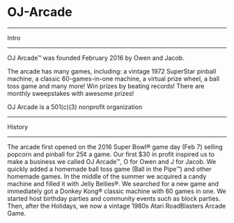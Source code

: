 # OJ-Arcade

***
Intro
***

OJ Arcade™ was founded February 2016 by Owen and Jacob.

The arcade has many games, including: a vintage 1972 SuperStar pinball machine, a classic 60-games-in-one machine, a virtual prize wheel, a ball toss game and many more! Win prizes by beating records!
There are monthly sweepstakes with awesome prizes!

OJ Arcade is a 501(c)(3) nonprofit organization

***
History
***

The arcade first opened on the 2016 Super Bowl® game day (Feb 7) selling popcorn and pinball for 25¢ a game. Our first $30 in profit inspired us to make a business we called OJ Arcade™, O for Owen and J for Jacob. We quickly added a homemade ball toss game (Ball in the Pipe™) and other homemade games. In the middle of the summer we acquired a candy machine and filled it with Jelly Bellies®.  We searched for a new game and immediately got a Donkey Kong® classic machine with 60 games in one. We started host birthday parties and community events such as block parties. Then, after the Holidays, we now a vintage 1980s Atari RoadBlasters Arcade Game.